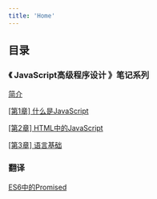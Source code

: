 ```yaml
---
title: 'Home'
---
```

<!-- # 感谢你看我的博客. -->

## 目录

### 《 JavaScript高级程序设计 》笔记系列

[简介](/JsNote/introduce)

[[第1章] 什么是JavaScript](/JsNote/1)

[[第2章] HTML中的JavaScript](/JsNote/2)

[[第3章] 语言基础](/JsNote/3)

### 翻译
[ES6中的Promised](/devto-promised.md)